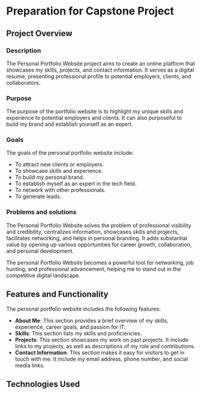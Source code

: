 # Preparation for Capstone Project

## Project Overview
### Description
The Personal Portfolio Website project aims to create an online platform that showcases my skills, projects, and contact information. It serves as a digital resume, presenting professional profile to potential employers, clients, and collaborators.

### Purpose
The purpose of the portfolio website is to highlight my unique skills and experience to potential employers and clients. It can also purposeful to build my brand and establish yourself as an expert.

### Goals
The goals of the personal portfolio website include:

- To attract new clients or employers.
- To showcase skills and experience.
- To build my personal brand.
- To establish myself as an expert in the tech field.
- To network with other professionals.
- To generate leads.

### Problems and solutions
The Personal Portfolio Website solves the problem of professional visibility and credibility, centralizes information, showcases skills and projects, facilitates networking, and helps in personal branding. It adds substantial value by opening up various opportunities for career growth, collaboration, and personal development.

The personal Portfolio Website becomes a powerful tool for networking, job hunting, and professional advancement, helping me to stand out in the competitive digital landscape.

## Features and Functionality
The personal portfolio website includes the following features:

- **About Me**: This section provides a brief overview of my skills, experience, career goals, and passion for IT.
- **Skills**: This section lists my skills and proficiencies. 
- **Projects**: This section showcases my work on past projects. It include links to my projects, as well as descriptions of my role and contributions.
- **Contact Information**: This section makes it easy for visitors to get in touch with me. It include my email address, phone number, and social media links.

## Technologies Used

